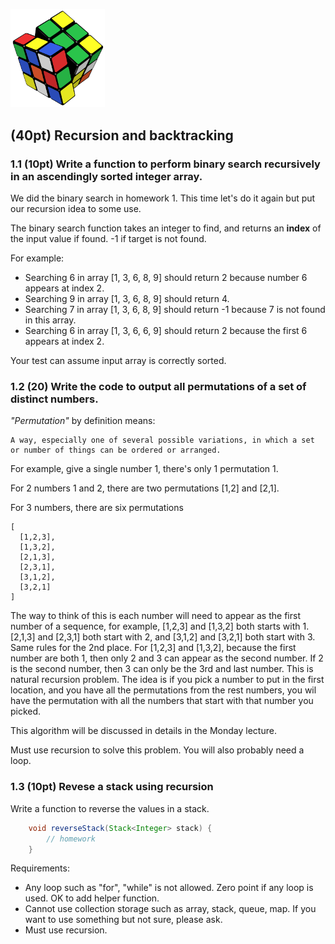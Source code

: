 <img src="images/permutation.png"
     alt="permutation"
     width="30%" />

## (40pt) Recursion and backtracking

### 1.1 (10pt) Write a function to perform binary search recursively in an ascendingly sorted integer array. ###

We did the binary search in homework 1. This time let's do it again but put our recursion idea to some use. 

The binary search function takes an integer to find, and returns an **index** of the input value if found. -1 if target is not found.

For example:

- Searching 6 in array [1, 3, 6, 8, 9] should return 2 because number 6 appears at index 2.
- Searching 9 in array [1, 3, 6, 8, 9] should return 4.
- Searching 7 in array [1, 3, 6, 8, 9] should return -1 because 7 is not found in this array.
- Searching 6 in array [1, 3, 6, 6, 9] should return 2 because the first 6 appears at index 2.

Your test can assume input array is correctly sorted. 

### 1.2 (20) Write the code to output all permutations of a set of distinct numbers. ###

*"Permutation"* by definition means:

```
A way, especially one of several possible variations, in which a set or number of things can be ordered or arranged.
```

For example, give a single number 1, there's only 1 permutation 1.

For 2 numbers 1 and 2, there are two permutations [1,2] and [2,1].

For 3 numbers, there are six permutations

```
[
  [1,2,3],
  [1,3,2],
  [2,1,3],
  [2,3,1],
  [3,1,2],
  [3,2,1]
]
```

The way to think of this is each number will need to appear as the first number of a sequence, for example, [1,2,3] and
 [1,3,2] both starts with 1. [2,1,3] and [2,3,1] both start with 2, and [3,1,2] and [3,2,1] both start with 3. Same rules for the 2nd place. For [1,2,3] and [1,3,2], because the first number are both 1, then only 2 and 3 can appear as the second number. If 2 is the second number, then 3 can only be the 3rd and last number. This is natural recursion problem. The idea is if you pick a number to put in the first location, and you have all the permutations from the rest numbers, you wil have the permutation with all the numbers that start with that number you picked. 

This algorithm will be discussed in details in the Monday lecture. 

Must use recursion to solve this problem. You will also probably need a loop.

### 1.3 (10pt) Revese a stack using recursion ###

Write a function to reverse the values in a stack.

```java
    void reverseStack(Stack<Integer> stack) {
        // homework
    }
```

Requirements:

- Any loop such as "for", "while" is not allowed. Zero point if any loop is used. OK to add helper function.
- Cannot use collection storage such as array, stack, queue, map. If you want to use something but not sure, please ask.
- Must use recursion.
